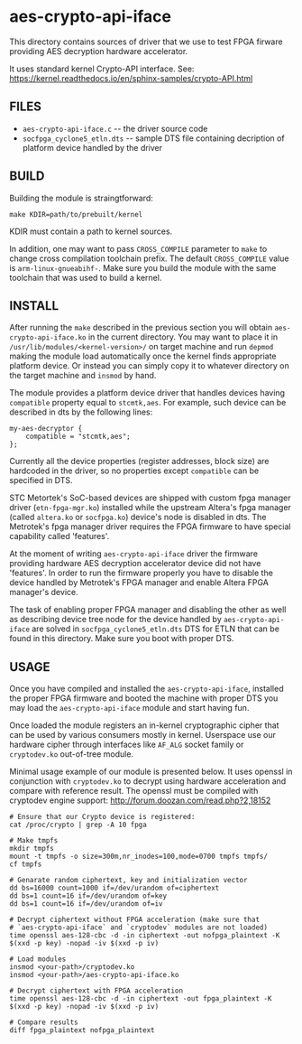 aes-crypto-api-iface
====================

This directory contains sources of driver that we use to test FPGA firware
providing AES decryption hardware accelerator.

It uses standard kernel Crypto-API interface. See:
  https://kernel.readthedocs.io/en/sphinx-samples/crypto-API.html


FILES
-----

 * `aes-crypto-api-iface.c` -- the driver source code
 * `socfpga_cyclone5_etln.dts` -- sample DTS file containing decription of
   platform device handled by the driver

BUILD
-----

Building the module is straingtforward:

```shell
make KDIR=path/to/prebuilt/kernel
```

KDIR must contain a path to kernel sources.

In addition, one may want to pass `CROSS_COMPILE` parameter to `make` to change
cross compilation toolchain prefix. The default `CROSS_COMPILE` value is
`arm-linux-gnueabihf-`. Make sure you build the module with the same toolchain
that was used to build a kernel.

INSTALL
-------

After running the `make` described in the previous section you will obtain
`aes-crypto-api-iface.ko` in the current directory. You may want to place it in
`/usr/lib/modules/<kernel-version>/` on target machine and run `depmod` making
the module load automatically once the kernel finds appropriate platform
device. Or instead you can simply copy it to whatever directory on the target
machine and `insmod` by hand.

The module provides a platform device driver that handles devices having
`compatible` property equal to `stcmtk,aes`. For example, such device can be
described in dts by the following lines:

```dts
my-aes-decryptor {
	compatible = "stcmtk,aes";
};
```

Currently all the device properties (register addresses, block size) are
hardcoded in the driver, so no properties except `compatible` can be specified
in DTS.

STC Metortek's SoC-based devices are shipped with custom fpga manager driver
(`etn-fpga-mgr.ko`) installed while the upstream Altera's fpga manager (called
`altera.ko` or `socfpga.ko`) device's node is disabled in dts. The Metrotek's
fpga manager driver requires the FPGA firmware to have special capability
called 'features'.

At the moment of writing `aes-crypto-api-iface` driver the firmware providing
hardware AES decryption accelerator device did not have 'features'. In order to
run the firmware properly you have to disable the device handled by Metrotek's
FPGA manager and enable Altera FPGA manager's device.

The task of enabling proper FPGA manager and disabling the other as well as
describing device tree node for the device handled by `aes-crypto-api-iface` are
solved in `socfpga_cyclone5_etln.dts` DTS for ETLN that can be found in this
directory. Make sure you boot with proper DTS.

USAGE
-----

Once you have compiled and installed the `aes-crypto-api-iface`, installed the
proper FPGA firmware and booted the machine with proper DTS you may load the
`aes-crypto-api-iface` module and start having fun.

Once loaded the module registers an in-kernel cryptographic cipher that can be
used by various consumers mostly in kernel. Userspace use our hardware cipher
through interfaces like `AF_ALG` socket family or `cryptodev.ko` out-of-tree
module.

Minimal usage example of our module is presented below. It uses openssl in
conjunction with `cryptodev.ko` to decrypt using hardware acceleration and
compare with reference result. The openssl must be compiled with cryptodev
engine support:
  http://forum.doozan.com/read.php?2,18152

```shell
# Ensure that our Crypto device is registered:
cat /proc/crypto | grep -A 10 fpga

# Make tmpfs
mkdir tmpfs
mount -t tmpfs -o size=300m,nr_inodes=100,mode=0700 tmpfs tmpfs/
cf tmpfs

# Genarate random ciphertext, key and initialization vector
dd bs=16000 count=1000 if=/dev/urandom of=ciphertext
dd bs=1 count=16 if=/dev/urandom of=key
dd bs=1 count=16 if=/dev/urandom of=iv

# Decrypt ciphertext without FPGA acceleration (make sure that
# `aes-crypto-api-iface` and `cryptodev` modules are not loaded)
time openssl aes-128-cbc -d -in ciphertext -out nofpga_plaintext -K $(xxd -p key) -nopad -iv $(xxd -p iv)

# Load modules
insmod <your-path>/cryptodev.ko
insmod <your-path>/aes-crypto-api-iface.ko

# Decrypt ciphertext with FPGA acceleration
time openssl aes-128-cbc -d -in ciphertext -out fpga_plaintext -K $(xxd -p key) -nopad -iv $(xxd -p iv)

# Compare results
diff fpga_plaintext nofpga_plaintext
```

